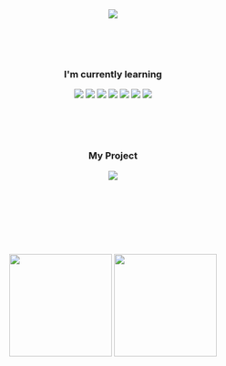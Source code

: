 <!-- ────────────── 헤더 배너 ────────────── -->
<div align="center">
  <img src="https://capsule-render.vercel.app/api?type=waving&color=gradient&height=220&section=header&text=Welcome%20To%20JellytoHubs&fontSize=70&fontAlignY=45"/>
</div>

<br><br><br>

<!-- ────────────── 학습 중 스택 ────────────── -->
<div align="center">
  <h3>I'm currently learning</h3>
  
  <img src="https://img.shields.io/badge/Unreal%20Engine-0E1128?style=for-the-badge&logo=unrealengine&logoColor=white"/>
  <img src="https://img.shields.io/badge/Unity-000000?style=for-the-badge&logo=unity&logoColor=white"/>
  <img src="https://img.shields.io/badge/C%2B%2B-00599C?style=for-the-badge&logo=c%2B%2B&logoColor=white"/>
  <img src="https://img.shields.io/badge/C%23-239120?style=for-the-badge&logo=c-sharp&logoColor=white"/>
  <img src="https://img.shields.io/badge/Git-F05032?style=for-the-badge&logo=git&logoColor=white"/>
  <img src="https://img.shields.io/badge/GitHub-181717?style=for-the-badge&logo=github&logoColor=white"/>
  <img src="https://img.shields.io/badge/Notion-000000?style=for-the-badge&logo=notion&logoColor=white"/>
</div>

<br><br><br>

<!-- ────────────── 대표 프로젝트 ────────────── -->
<div align="center"> 
  <h3>My Project</h3>

  <img src="https://github-readme-stats.vercel.app/api/pin/?username=JellytoCodes&repo=GameAbilitySystem_Aura&theme=discord_old_blurple&card_width=240"/>
</div>

<br><br><br><br><br><br>

<!-- ────────────── GitHub 통계 ────────────── -->
<div align="center">

<img src="https://github-readme-stats.vercel.app/api?username=JellytoCodes&show_icons=true&theme=omni&card_width=300" height="180"/>
<img src="https://github-readme-stats.vercel.app/api/top-langs/?username=JellytoCodes&theme=omni&card_width=200&layout=compact" height="180"/>

</div>

<br>
